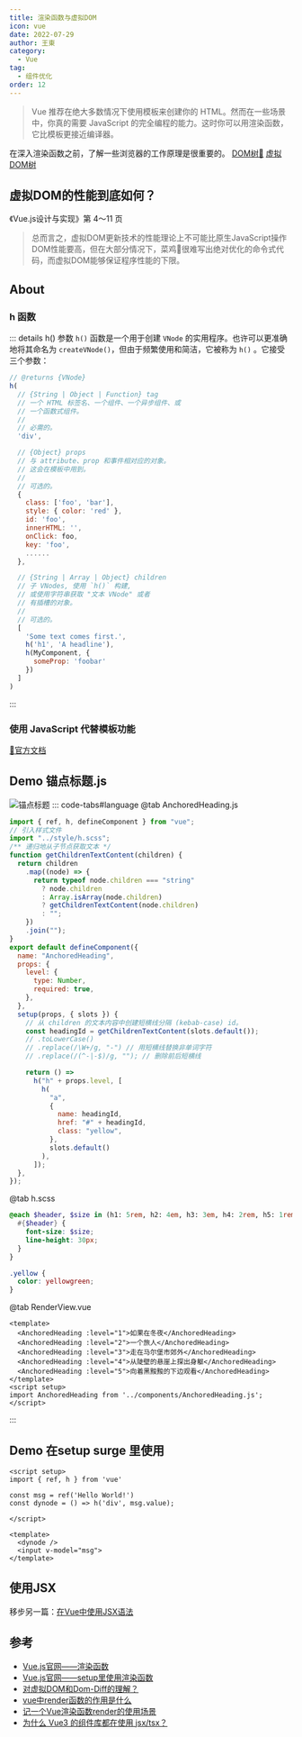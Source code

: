 ```yaml
---
title: 渲染函数与虚拟DOM
icon: vue
date: 2022-07-29
author: 王東
category:
  - Vue
tag:
  - 组件优化
order: 12
---
```

> Vue 推荐在绝大多数情况下使用模板来创建你的 HTML。然而在一些场景中，你真的需要 JavaScript 的完全编程的能力。这时你可以用渲染函数，它比模板更接近编译器。

在深入渲染函数之前，了解一些浏览器的工作原理是很重要的。
[DOM树🌲](https://v3.cn.vuejs.org/guide/render-function.html#dom-%E6%A0%91)
[虚拟DOM树](https://v3.cn.vuejs.org/guide/render-function.html#%E8%99%9A%E6%8B%9F-dom-%E6%A0%91)

## 虚拟DOM的性能到底如何？
《Vue.js设计与实现》第 4～11 页
> 总而言之，虚拟DOM更新技术的性能理论上不可能比原生JavaScript操作DOM性能要高，但在大部分情况下，菜鸡🐔很难写出绝对优化的命令式代码，而虚拟DOM能够保证程序性能的下限。

## About
### h 函数
::: details h() 参数
`h()` 函数是一个用于创建 `VNode` 的实用程序。也许可以更准确地将其命名为 `createVNode()`，但由于频繁使用和简洁，它被称为 `h()` 。它接受三个参数：
```js
// @returns {VNode}
h(
  // {String | Object | Function} tag
  // 一个 HTML 标签名、一个组件、一个异步组件、或
  // 一个函数式组件。
  //
  // 必需的。
  'div',

  // {Object} props
  // 与 attribute、prop 和事件相对应的对象。
  // 这会在模板中用到。
  //
  // 可选的。
  {
    class: ['foo', 'bar'],
    style: { color: 'red' },
    id: 'foo',
    innerHTML: '',
    onClick: foo,
    key: 'foo',
    ......
  },

  // {String | Array | Object} children
  // 子 VNodes, 使用 `h()` 构建,
  // 或使用字符串获取 "文本 VNode" 或者
  // 有插槽的对象。
  //
  // 可选的。
  [
    'Some text comes first.',
    h('h1', 'A headline'),
    h(MyComponent, {
      someProp: 'foobar'
    })
  ]
)
```
:::

### 使用 JavaScript 代替模板功能
[🔎官方文档](https://v3.cn.vuejs.org/guide/render-function.html#%E4%BD%BF%E7%94%A8-javascript-%E4%BB%A3%E6%9B%BF%E6%A8%A1%E6%9D%BF%E5%8A%9F%E8%83%BD)

## Demo 锚点标题.js
![锚点标题]( https://oss.w2gd.top/blog/render.gif)
::: code-tabs#language
@tab AnchoredHeading.js
```js
import { ref, h, defineComponent } from "vue";
// 引入样式文件 
import "../style/h.scss";
/** 递归地从子节点获取文本 */
function getChildrenTextContent(children) {
  return children
    .map((node) => {
      return typeof node.children === "string"
        ? node.children
        : Array.isArray(node.children)
        ? getChildrenTextContent(node.children)
        : "";
    })
    .join("");
}
export default defineComponent({
  name: "AnchoredHeading",
  props: {
    level: {
      type: Number,
      required: true,
    },
  },
  setup(props, { slots }) {
    // 从 children 的文本内容中创建短横线分隔 (kebab-case) id。
    const headingId = getChildrenTextContent(slots.default());
    // .toLowerCase()
    // .replace(/\W+/g, "-") // 用短横线替换非单词字符
    // .replace(/(^-|-$)/g, ""); // 删除前后短横线

    return () =>
      h("h" + props.level, [
        h(
          "a",
          {
            name: headingId,
            href: "#" + headingId,
            class: "yellow",
          },
          slots.default()
        ),
      ]);
  },
});
```
@tab h.scss
```scss
@each $header, $size in (h1: 5rem, h2: 4em, h3: 3em, h4: 2rem, h5: 1rem) {
  #{$header} {
    font-size: $size;
    line-height: 30px;
  }
}

.yellow {
  color: yellowgreen;
}
```
@tab RenderView.vue
```vue
<template>
  <AnchoredHeading :level="1">如果在冬夜</AnchoredHeading>
  <AnchoredHeading :level="2">一个旅人</AnchoredHeading>
  <AnchoredHeading :level="3">走在马尔堡市郊外</AnchoredHeading>
  <AnchoredHeading :level="4">从陡壁的悬崖上探出身躯</AnchoredHeading>
  <AnchoredHeading :level="5">向着黑黢黢的下边观看</AnchoredHeading>
</template>
<script setup>
import AnchoredHeading from '../components/AnchoredHeading.js';
</script>
```
:::

## Demo 在setup surge 里使用
<script setup>
  import RenderComp from '@MyComponent/RenderComp.vue'
</script>
<RenderComp />

```vue
<script setup>
import { ref, h } from 'vue'

const msg = ref('Hello World!')
const dynode = () => h('div', msg.value);

</script>

<template>
  <dynode />
  <input v-model="msg">
</template>
```
## 使用JSX
移步另一篇：[在Vue中使用JSX语法](https://w2gd.top/code/vue/%E5%9C%A8Vue%E4%B8%AD%E4%BD%BF%E7%94%A8JSX%E8%AF%AD%E6%B3%95.html)
## 参考
- [Vue.js官网——渲染函数](https://v3.cn.vuejs.org/guide/render-function.html)
- [Vue.js官网——setup里使用渲染函数](https://v3.cn.vuejs.org/guide/composition-api-setup.html#%E4%BD%BF%E7%94%A8%E6%B8%B2%E6%9F%93%E5%87%BD%E6%95%B0)
- [对虚拟DOM和Dom-Diff的理解？](https://segmentfault.com/a/1190000022277663)
- [vue中render函数的作用是什么](https://www.yisu.com/zixun/154392.html)
- [记一个Vue渲染函数render的使用场景](https://juejin.cn/post/6949829240330125325)
- [为什么 Vue3 的组件库都在使用 jsx/tsx？](https://www.zhihu.com/question/436260027/answer/1647182157)